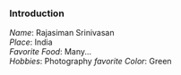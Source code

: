 ### Introduction

*Name*: Rajasiman Srinivasan  
*Place*: India  
*Favorite Food*: Many...  
*Hobbies*: Photography
*favorite Color*: Green
